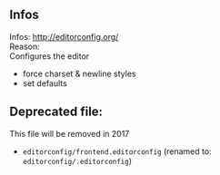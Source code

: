 ## Infos

Infos: http://editorconfig.org/  
Reason:  
Configures the editor

* force charset & newline styles
* set defaults

##  Deprecated file:

This file will be removed in 2017

* `editorconfig/frontend.editorconfig` (renamed to: `editorconfig/.editorconfig`)
